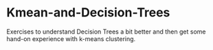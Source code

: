 # Kmean-and-Decision-Trees
Exercises to understand Decision Trees a bit better and then get some hand-on experience with k-means clustering.
